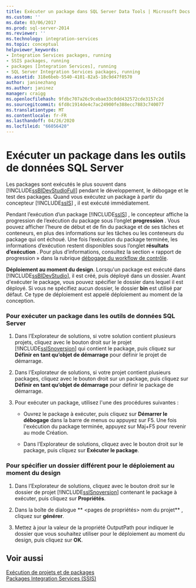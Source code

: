 ```yaml
---
title: Exécuter un package dans SQL Server Data Tools | Microsoft Docs
ms.custom: ''
ms.date: 03/06/2017
ms.prod: sql-server-2014
ms.reviewer: ''
ms.technology: integration-services
ms.topic: conceptual
helpviewer_keywords:
- Integration Services packages, running
- SSIS packages, running
- packages [Integration Services], running
- SQL Server Integration Services packages, running
ms.assetid: 318e6beb-5540-4101-82a5-18c9d47f0570
author: janinezhang
ms.author: janinez
manager: craigg
ms.openlocfilehash: 9fdbc707a26c9cebae33c0dd432572cde3157c2d
ms.sourcegitcommit: 6fd8c1914de4c7ac24900fe388ecc7883c740077
ms.translationtype: MT
ms.contentlocale: fr-FR
ms.lasthandoff: 04/26/2020
ms.locfileid: "66056420"
---
```

# <a name="run-a-package-in-sql-server-data-tools"></a>Exécuter un package dans les outils de données SQL Server
  Les packages sont exécutés le plus souvent dans [!INCLUDE[ssBIDevStudioFull](../includes/ssbidevstudiofull-md.md)] pendant le développement, le débogage et le test des packages. Quand vous exécutez un package à partir du concepteur [!INCLUDE[ssIS](../includes/ssis-md.md)] , il est exécuté immédiatement.  
  
 Pendant l’exécution d’un package [!INCLUDE[ssIS](../includes/ssis-md.md)] , le concepteur affiche la progression de l’exécution du package sous l’onglet **progression** . Vous pouvez afficher l’heure de début et de fin du package et de ses tâches et conteneurs, en plus des informations sur les tâches ou les conteneurs du package qui ont échoué. Une fois l’exécution du package terminée, les informations d’exécution restent disponibles sous l’onglet **résultats d’exécution** . Pour plus d’informations, consultez la section « rapport de progression » dans la rubrique [débogage du workflow de contrôle](control-flow/control-flow.md).  
  
 **Déploiement au moment du design**. Lorsqu'un package est exécuté dans [!INCLUDE[ssBIDevStudio](../includes/ssbidevstudio-md.md)], il est créé, puis déployé dans un dossier. Avant d'exécuter le package, vous pouvez spécifier le dossier dans lequel il est déployé. Si vous ne spécifiez aucun dossier, le dossier **bin** est utilisé par défaut. Ce type de déploiement est appelé déploiement au moment de la conception.  
  
### <a name="to-run-a-package-in-sql-server-data-tools"></a>Pour exécuter un package dans les outils de données SQL Server  
  
1.  Dans l’Explorateur de solutions, si votre solution contient plusieurs projets, cliquez avec le bouton droit sur le projet [!INCLUDE[ssISnoversion](../includes/ssisnoversion-md.md)] qui contient le package, puis cliquez sur **Définir en tant qu’objet de démarrage** pour définir le projet de démarrage.  
  
2.  Dans l’Explorateur de solutions, si votre projet contient plusieurs packages, cliquez avec le bouton droit sur un package, puis cliquez sur **Définir en tant qu’objet de démarrage** pour définir le package de démarrage.  
  
3.  Pour exécuter un package, utilisez l'une des procédures suivantes :  
  
    -   Ouvrez le package à exécuter, puis cliquez sur **Démarrer le débogage** dans la barre de menus ou appuyez sur F5. Une fois l'exécution du package terminée, appuyez sur Maj+F5 pour revenir au mode Création.  
  
    -   Dans l’Explorateur de solutions, cliquez avec le bouton droit sur le package, puis cliquez sur **Exécuter le package**.  
  
### <a name="to-specify-a-different-folder-for-design-time-deployment"></a>Pour spécifier un dossier différent pour le déploiement au moment du design  
  
1.  Dans l’Explorateur de solutions, cliquez avec le bouton droit sur le dossier de projet [!INCLUDE[ssISnoversion](../includes/ssisnoversion-md.md)] contenant le package à exécuter, puis cliquez sur **Propriétés**.  
  
2.  Dans la boîte de dialogue ** \<pages de propriétés> nom du projet** , cliquez sur **générer**.  
  
3.  Mettez à jour la valeur de la propriété OutputPath pour indiquer le dossier que vous souhaitez utiliser pour le déploiement au moment du design, puis cliquez sur **OK**.  
  
## <a name="see-also"></a>Voir aussi  
 [Exécution de projets et de packages](packages/run-integration-services-ssis-packages.md)   
 [Packages Integration Services &#40;SSIS&#41;](../../2014/integration-services/integration-services-ssis-packages.md)  
  
  
